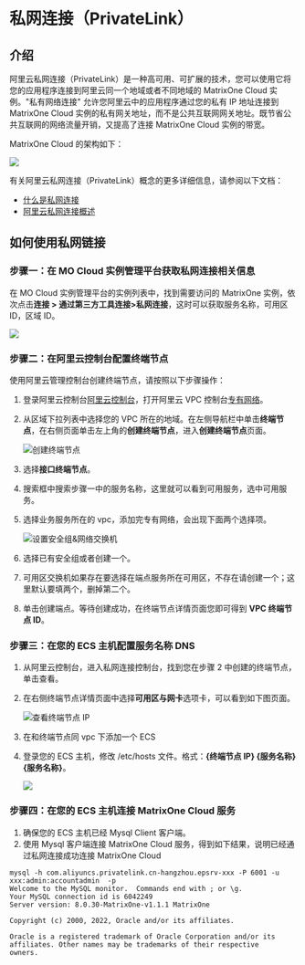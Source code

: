 # 私网连接（PrivateLink）

## 介绍

阿里云私网连接（PrivateLink）是一种高可用、可扩展的技术，您可以使用它将您的应用程序连接到阿里云同一个地域或者不同地域的 MatrixOne Cloud 实例。"私有网络连接" 允许您阿里云中的应用程序通过您的私有 IP 地址连接到 MatrixOne Cloud 实例的私有网关地址，而不是公共互联网网关地址。既节省公共互联网的网络流量开销，又提高了连接 MatrixOne Cloud 实例的带宽。

MatrixOne Cloud 的架构如下：

![](https://community-shared-data-1308875761.cos.ap-beijing.myqcloud.com/artwork/mocdocs/connect/priveteLink-connectInstance-arch.jpg)

有关阿里云私网连接（PrivateLink）概念的更多详细信息，请参阅以下文档：

- [什么是私网连接](https://help.aliyun.com/document_detail/161974.html)
- [阿里云私网连接概述](https://help.aliyun.com/document_detail/2539840.html)

## 如何使用私网链接

### 步骤一：在 MO Cloud 实例管理平台获取私网连接相关信息

在 MO Cloud 实例管理平台的实例列表中，找到需要访问的 MatrixOne 实例，依次点击**连接 > 通过第三方工具连接>私网连接**，这时可以获取服务名称，可用区 ID，区域 ID。

![](https://community-shared-data-1308875761.cos.ap-beijing.myqcloud.com/artwork/mocdocs/connect/priveteLink-connectInstance.png)

### 步骤二：在阿里云控制台配置终端节点

使用阿里云管理控制台创建终端节点，请按照以下步骤操作：

1. 登录阿里云控制台[阿里云控制台](https://home.console.aliyun.com/home)，打开阿里云 VPC 控制台[专有网络](https://vpc.console.aliyun.com/)。

2. 从区域下拉列表中选择您的 VPC 所在的地域。在左侧导航栏中单击**终端节点**，在右侧页面单击左上角的**创建终端节点**，进入**创建终端节点**页面。

    ![创建终端节点](https://community-shared-data-1308875761.cos.ap-beijing.myqcloud.com/artwork/mocdocs/connect/priveteLink-createNode.png)

3. 选择**接口终端节点**。

4. 搜索框中搜索步骤一中的服务名称，这里就可以看到可用服务，选中可用服务。

5. 选择业务服务所在的 vpc，添加完专有网络，会出现下面两个选择项。

    ![设置安全组&amp;网络交换机](https://community-shared-data-1308875761.cos.ap-beijing.myqcloud.com/artwork/mocdocs/connect/priveteLink-setSafeGroup.png)

6. 选择已有安全组或者创建一个。

7. 可用区交换机如果存在要选择在端点服务所在可用区，不存在请创建一个；这里默认要填两个，删掉第二个。

8. 单击创建端点。等待创建成功，在终端节点详情页面您即可得到 **VPC 终端节点 ID**。

### 步骤三：在您的 ECS 主机配置服务名称 DNS

1. 从阿里云控制台，进入私网连接控制台，找到您在步骤 2 中创建的终端节点，单击查看。

2. 在右侧终端节点详情页面中选择**可用区与网卡**选项卡，可以看到如下图页面。

    ![查看终端节点 IP](https://community-shared-data-1308875761.cos.ap-beijing.myqcloud.com/artwork/mocdocs/connect/priveteLink-availableRegion.png)

3. 在和终端节点同 vpc 下添加一个 ECS

4. 登录您的 ECS 主机，修改 /etc/hosts 文件。格式：**{终端节点 IP} {服务名称} {服务名称}**。

    ![](https://community-shared-data-1308875761.cos.ap-beijing.myqcloud.com/artwork/mocdocs/connect/priveteLink-modHosts.png)

### 步骤四：在您的 ECS 主机连接 MatrixOne Cloud 服务

1. 确保您的 ECS 主机已经 Mysql Client 客户端。
2. 使用 Mysql 客户端连接 MatrixOne Cloud 服务，得到如下结果，说明已经通过私网连接成功连接 MatrixOne Cloud

```mysql
mysql -h com.aliyuncs.privatelink.cn-hangzhou.epsrv-xxx -P 6001 -u xxx:admin:accountadmin  -p
Welcome to the MySQL monitor.  Commands end with ; or \g.
Your MySQL connection id is 6042249
Server version: 8.0.30-MatrixOne-v1.1.1 MatrixOne

Copyright (c) 2000, 2022, Oracle and/or its affiliates.

Oracle is a registered trademark of Oracle Corporation and/or its
affiliates. Other names may be trademarks of their respective
owners.

```
